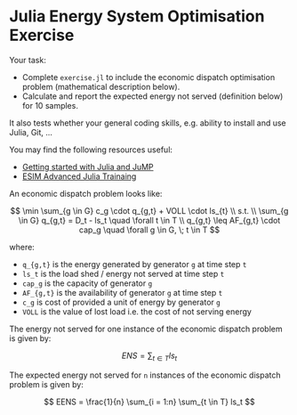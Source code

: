 # Julia Energy System Optimisation Exercise

Your task:

* Complete `exercise.jl` to include the economic dispatch optimisation problem (mathematical description below).
* Calculate and report the expected energy not served (definition below) for 10 samples.

It also tests whether your general coding skills, e.g. ability to install and use Julia, Git, ...

You may find the following resources useful:

* [Getting started with Julia and JuMP](https://jump.dev/JuMP.jl/stable/tutorials/getting_started/getting_started_with_julia/)
* [ESIM Advanced Julia Trainaing](https://gitlab.kuleuven.be/UCM/esim-advanced-julia-training)

An economic dispatch problem looks like:

$$
\min \sum_{g \in G} c_g \cdot q_{g,t} + VOLL \cdot ls_{t} \\ 
s.t. \\
\sum_{g \in G} q_{g,t} = D_t - ls_t \quad \forall t \in T \\
q_{g,t} \leq AF_{g,t} \cdot cap_g \quad \forall g \in G, \; t \in T 
$$

where:

* `q_{g,t}` is the energy generated by generator `g` at time step `t`
* `ls_t` is the load shed / energy not served at time step `t`
* `cap_g` is the capacity of generator `g`
* `AF_{g,t}` is the availability of generator `g` at time step `t`
* `c_g` is cost of provided a unit of energy by generator `g`
* `VOLL` is the value of lost load i.e. the cost of not serving energy

The energy not served for one instance of the economic dispatch problem is given by:

$$
ENS = \sum_{t \in T} ls_t
$$

The expected energy not served for `n` instances of the economic dispatch problem is given by:

$$
EENS = \frac{1}{n} \sum_{i = 1:n} \sum_{t \in T} ls_t
$$
